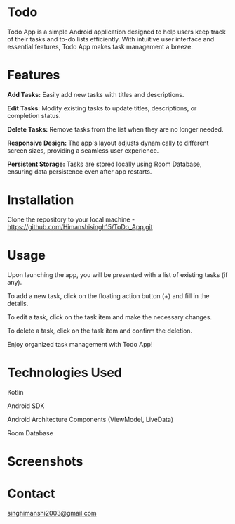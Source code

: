 # Todo

Todo App is a simple Android application designed to help users keep track of their tasks and to-do lists efficiently. With intuitive user interface and essential features, Todo App makes task management a breeze.

# Features
**Add Tasks:** Easily add new tasks with titles and descriptions.

**Edit Tasks:** Modify existing tasks to update titles, descriptions, or completion status.

**Delete Tasks:** Remove tasks from the list when they are no longer needed.

**Responsive Design:** The app's layout adjusts dynamically to different screen sizes, providing a seamless user experience.

**Persistent Storage:** Tasks are stored locally using Room Database, ensuring data persistence even after app restarts.

# Installation
Clone the repository to your local machine -
https://github.com/Himanshisingh15/ToDo_App.git

# Usage
Upon launching the app, you will be presented with a list of existing tasks (if any).

To add a new task, click on the floating action button (+) and fill in the details.

To edit a task, click on the task item and make the necessary changes.

To delete a task, click on the task item and confirm the deletion.

Enjoy organized task management with Todo App!

# Technologies Used
Kotlin

Android SDK

Android Architecture Components (ViewModel, LiveData)

Room Database

# Screenshots

# Contact
singhimanshi2003@gmail.com

